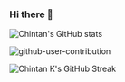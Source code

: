 ### Hi there 👋

<!--
**ChintanK8080/ChintanK8080** is a ✨ _special_ ✨ repository because its `README.md` (this file) appears on your GitHub profile.

Here are some ideas to get you started:

- 🔭 I’m currently working on ...
- 🌱 I’m currently learning ...
- 👯 I’m looking to collaborate on ...
- 🤔 I’m looking for help with ...
- 💬 Ask me about ...
- 📫 How to reach me: ...
- 😄 Pronouns: ...
- ⚡ Fun fact: ...
-->

![Chintan's GitHub stats](https://yc-stats.vercel.app/api?username=ChintanK8080&show_icons=true&count_private=true&border_radius=12&title_color=58a6ff&bg_color=161b22&show_owner=true&text_color=c9d1d9&icon_color=58a6ff&hide_border=true)

![github-user-contribution](https://user-images.githubusercontent.com/46894260/174278334-193432e7-56f9-485c-b0e4-63d0595eac53.svg)

<img src="https://github-readme-streak-stats.herokuapp.com/?user=ChintanK8080&hide_border=true&background=161b22&ring=27d545&fire=27d545&currStreakLabel=27d545&currStreakNum=f0f6fc&sideLabels=c9d1d9&dates=8b949e&sideNums=f0f6fc&stroke=30363d" alt="Chintan K's GitHub Streak" />
